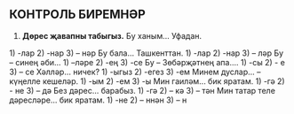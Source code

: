 ## КОНТРОЛЬ БИРЕМНӘР

1. **Дөрес җавапны табыгыз.**
   Бу ханым... Уфадан.

1\) -лар 2\) -нар 3\) – нәр
   Бу бала... Ташкенттан.
1\) -лар 2\) -нар 3\) – ләр
   Бу – синең әби...
1\) –ләре 2\) -ең 3\) -се
   Бу – Зөбәрҗәтнең апа....
1\) -сы 2\) - e 3\) – се
   Хәлләр... ничек?
1\) -ыгыз 2\) -егез 3\) -ем
   Минем дуслар... – күңелле кешеләр.
1\) -ым 2\) -ем 3\) -ы
   Мин гаиләм... бик яратам.
1\) -гә 2\) - не 3\) – дә
   Без дәрес... барабыз.
1\) -гә 2\) – кә 3\) – тән
   Мин татар теле дәресләре... бик яратам.
1\) -не 2\) – ннән 3\) – н